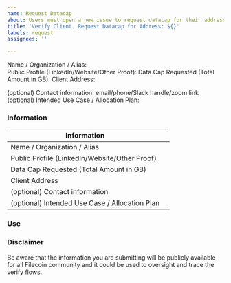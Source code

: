```yaml
---
name: Request Datacap
about: Users must open a new issue to request datacap for their addresses
title: 'Verify Client. Request Datacap for Address: ${}'
labels: request
assignees: ''

---
```


Name / Organization / Alias:  
Public Profile (LinkedIn/Website/Other Proof):
Data Cap Requested (Total Amount in GB): 
Client Address: 

(optional) Contact information: email/phone/Slack handle/zoom link
(optional) Intended Use Case / Allocation Plan:

###  Information
| Information                       |                                |
| ------------------------| -------------------------------- |
| Name / Organization / Alias             |                                
| Public Profile (LinkedIn/Website/Other Proof)                   |                                
| Data Cap Requested (Total Amount in GB)    |                                
| Client Address     |                                
|(optional) Contact information           |                                
| (optional) Intended Use Case / Allocation Plan               |                                


### Use



### Disclaimer

Be aware that the information you are submitting will be publicly available for all Filecoin community and it could be used to oversight and trace the verify flows.

